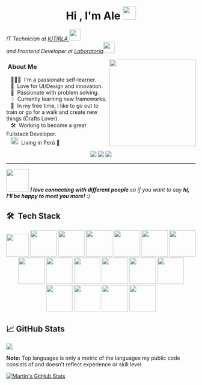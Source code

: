 <h1 align="center">Hi , I'm Ale <img src="https://media.giphy.com/media/hvRJCLFzcasrR4ia7z/giphy.gif" width="35"></h1>

<p width="50"><em>IT Technician at <a href="http://www.unb.br">IUTIRLA   </a><img src="https://media.giphy.com/media/fYSnHlufseco8Fh93Z/giphy.gif" width="30"></br>and Frontend Developer at <a href="https://www.thoughtworks.com">Laboratoria</a><img src="https://media.giphy.com/media/WUlplcMpOCEmTGBtBW/giphy.gif" width="30"> 
</em></p>

<img align='right' src="https://media.giphy.com/media/ieyl9zmCjO4b4t6qoY/giphy.gif" width="230">

###  &nbsp;About Me

&nbsp;&nbsp;&nbsp;👩🏽‍💻 &nbsp;I'm a passionate self-learner.\
&nbsp;&nbsp;&nbsp;:seedling: &nbsp;Love for UI/Design and innovation.\
&nbsp;&nbsp;&nbsp;:heartbeat: &nbsp;Passionate with problem solving.\
&nbsp;&nbsp;&nbsp;💡 &nbsp;Currently learning new frameworks.\
&nbsp;&nbsp;&nbsp;🤩 &nbsp;In my free time, I like to go out to train or go for a walk and create new things (Crafts Lover).\
&nbsp;&nbsp;&nbsp;:hammer_and_wrench: &nbsp;Working to become a great Fullstack Developer.\
&nbsp;&nbsp;&nbsp;<img  width="20" src="https://user-images.githubusercontent.com/91838806/168964738-cc15357b-3927-4db4-9588-c03d4330bdeb.png" /> &nbsp;Living in Perú 🦙 


<p align="center">
  <a href="mailto:mirianalejandra1996@gmail.com?subject=Olá%20Bruno%20Tacca"><img src="https://img.shields.io/badge/gmail-%23D14836.svg?&style=for-the-badge&logo=gmail&logoColor=white" /></a>
  <a href="https://www.facebook.com/mirianalejandra.arevalo"><img src="https://img.shields.io/badge/facebook-%233B5998.svg?&style=for-the-badge&logo=facebook&logoColor=white" /></a>
<a href="https://www.linkedin.com/in/mirian-arevalo/"><img src="https://img.shields.io/badge/linkedin-%230077B5.svg?&style=for-the-badge&logo=linkedin&logoColor=white" /></a>
</p>

<hr/>

<img src="https://media.giphy.com/media/LnQjpWaON8nhr21vNW/giphy.gif" width="60"> <em><b>I love connecting with different people</b> so if you want to say <b>hi, I'll be happy to meet you more!</b> :)</em>

## 🛠 &nbsp;Tech Stack
<p align="center"> 
<img width="60" src="https://user-images.githubusercontent.com/91838806/168978002-050a1e81-f6ed-4b3e-b22a-affc5bcf14b3.svg" />
<img width="70" src="https://user-images.githubusercontent.com/91838806/168978004-1862d329-3209-43f3-988e-e77d488bc388.svg" />
<img width="70" src="https://user-images.githubusercontent.com/91838806/168977980-e8485c78-8620-438b-978a-b80ebebaab56.svg" />
<img width="70" src="https://user-images.githubusercontent.com/91838806/168978000-07e55be8-f31f-456b-aa7c-1dc3394a5c76.svg" />
<img width="70" src="https://user-images.githubusercontent.com/91838806/168977999-ba332a4a-61e7-4f05-a38e-2d99c0ad6ad4.png" />
<img width="70" src="https://user-images.githubusercontent.com/91838806/168977996-82632e0b-5b59-44c2-b819-8fa934c5dac7.png" />
<img width="70" src="https://user-images.githubusercontent.com/91838806/168977989-e399d0f5-35ba-4463-b42a-febc7d272a02.svg" />
<img width="70" src="https://user-images.githubusercontent.com/91838806/168977981-355596f1-37dd-4268-ad05-4ead30f5cf0b.png" />
<img width="70" src="https://user-images.githubusercontent.com/91838806/168978008-541bc296-1e2e-46fc-ab15-bea75d32049b.svg" />
<img width="70" src="https://user-images.githubusercontent.com/91838806/168977984-27690c7b-30a3-47ac-9b4c-ba82c537ae95.png" />
<img width="70" src="https://user-images.githubusercontent.com/91838806/168977986-e4bdbd40-43f8-498b-b18d-3328df088c48.svg" />
<img width="70" src="https://user-images.githubusercontent.com/91838806/168977987-2a7b8e17-ec42-48e6-b9f4-331ba56d1d00.svg" />
<img width="70" src="https://user-images.githubusercontent.com/91838806/168977992-188c2845-6f26-4fe6-88ff-c2dc112e4faa.svg" />
<img width="70" src="https://user-images.githubusercontent.com/91838806/168977978-8ec2e9d2-1cc4-4d53-b367-5fdcf73d0d6c.svg" />
<img width="70" src="https://user-images.githubusercontent.com/91838806/168977995-75d3e7ae-0321-431d-9c70-c5393bf61484.svg" />
<img width="70" src="https://user-images.githubusercontent.com/91838806/168977993-08b70e0c-391d-4513-9dac-e41c3d2f1a47.svg" />
<img width="70" src="https://user-images.githubusercontent.com/91838806/168977983-85e6d9e5-c0ff-476a-a35e-95ec1bf92d53.svg" />
</p>
  
## &#x1f4c8; GitHub Stats

<a href="https://github.com/mirianalejandra1996">
  <img src="https://github-readme-stats.vercel.app/api/top-langs/?username=mirianalejandra1996&hide=java,html,tex&title_color=ffffff&text_color=c9cacc&icon_color=2bbc8a&bg_color=1d1f21&langs_count=3" />
</a>

 <b>Note:</b> Top languages is only a metric of the languages my public code consists of and doesn't reflect experience or skill level.
  </p>
<a href="https://github.com/mirianalejandra1996">
  <img src="https://github-readme-stats.vercel.app/api?username=mirianalejandra1996&show_icons=true&line_height=27&count_private=true&title_color=ffffff&text_color=c9cacc&icon_color=2bbc8a&bg_color=1d1f21" alt="Martin's GitHub Stats" />
</a>


